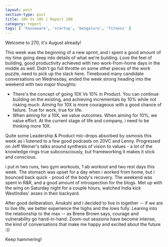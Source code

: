 ```yaml
---
layout: post
section-type: post
title: 10X Vs 10% | Report 280
category: report
tags: [ 'houseware', 'startup', 'bengaluru', 'fitness' ]
---
```


Welcome to 270, it's August already!

This week was the beginning of a new sprint, and i spent a good amount of my time going deep into details of what we're building. Love the feel of building, good productivity achieved with two work-from-home days in the middle as well. Didn't go full throttle on some other pieces of the work puzzle, need to pick up the slack here. Timeboxed many candidate conversations on Wednesday, ended the week strong heading into the weekend with two major thoughts:

 - There's the concept of going 10X Vs 10% in Product. You can continue building on the existing, and achieving incrementals by 10% while not risking much. Aiming for 10X is more courageous with a good chance of failure. True for work, true for life.
 - When aiming for a 10X, we value outcomes. When aiming for 10%, we value effort. At the current stage of life and company, i need to be thinking more 10X.

Quite some Leadership & Product mic-drops absorbed by osmosis this week as i listened to a few good podcasts on 20VC and Lenny. Progressed on Jeff Weiner's talks around synthesis of vision to values - a lot of the knowledge rings true subconsciously, but frameworking it makes it stick and conscious.

i put in two runs, two gym workouts, 1 ab workout and two rest days this week. The stomach was upset for a day when i worked from home, but i bounced back quick - proud of the body's recovery. The weekend was spent in R&R, and a good amount of introspection for the blogs. Met up with the wing on Saturday night for a couple hours, watched India kick WestIndies' asses in their backyard. 

After good deliberation, Anukshi and i decided to live in together -- if we are to live life, we better experience the highs and the lows fully. Leaning into the relationship to the max -- as Brene Brown says, courage and vulnerability go hand-in-hand. Zoom-out sessions have become intense, the kind of conversations that make me happy and excited about the future :))

Keep hammering!
